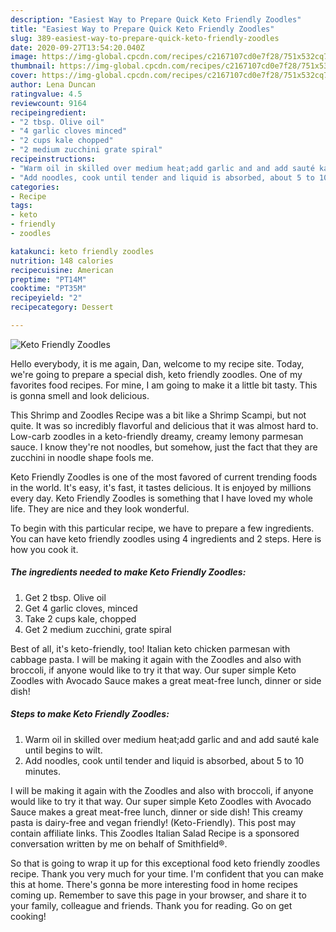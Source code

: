 ```yaml
---
description: "Easiest Way to Prepare Quick Keto Friendly Zoodles"
title: "Easiest Way to Prepare Quick Keto Friendly Zoodles"
slug: 389-easiest-way-to-prepare-quick-keto-friendly-zoodles
date: 2020-09-27T13:54:20.040Z
image: https://img-global.cpcdn.com/recipes/c2167107cd0e7f28/751x532cq70/keto-friendly-zoodles-recipe-main-photo.jpg
thumbnail: https://img-global.cpcdn.com/recipes/c2167107cd0e7f28/751x532cq70/keto-friendly-zoodles-recipe-main-photo.jpg
cover: https://img-global.cpcdn.com/recipes/c2167107cd0e7f28/751x532cq70/keto-friendly-zoodles-recipe-main-photo.jpg
author: Lena Duncan
ratingvalue: 4.5
reviewcount: 9164
recipeingredient:
- "2 tbsp. Olive oil"
- "4 garlic cloves minced"
- "2 cups kale chopped"
- "2 medium zucchini grate spiral"
recipeinstructions:
- "Warm oil in skilled over medium heat;add garlic and and add sauté kale until begins to wilt."
- "Add noodles, cook until tender and liquid is absorbed, about 5 to 10 minutes."
categories:
- Recipe
tags:
- keto
- friendly
- zoodles

katakunci: keto friendly zoodles 
nutrition: 148 calories
recipecuisine: American
preptime: "PT14M"
cooktime: "PT35M"
recipeyield: "2"
recipecategory: Dessert

---
```



![Keto Friendly Zoodles](https://img-global.cpcdn.com/recipes/c2167107cd0e7f28/751x532cq70/keto-friendly-zoodles-recipe-main-photo.jpg)

Hello everybody, it is me again, Dan, welcome to my recipe site. Today, we're going to prepare a special dish, keto friendly zoodles. One of my favorites food recipes. For mine, I am going to make it a little bit tasty. This is gonna smell and look delicious.

This Shrimp and Zoodles Recipe was a bit like a Shrimp Scampi, but not quite. It was so incredibly flavorful and delicious that it was almost hard to. Low-carb zoodles in a keto-friendly dreamy, creamy lemony parmesan sauce. I know they&#39;re not noodles, but somehow, just the fact that they are zucchini in noodle shape fools me.

Keto Friendly Zoodles is one of the most favored of current trending foods in the world. It's easy, it's fast, it tastes delicious. It is enjoyed by millions every day. Keto Friendly Zoodles is something that I have loved my whole life. They are nice and they look wonderful.


To begin with this particular recipe, we have to prepare a few ingredients. You can have keto friendly zoodles using 4 ingredients and 2 steps. Here is how you cook it.

<!--inarticleads1-->

##### The ingredients needed to make Keto Friendly Zoodles:

1. Get 2 tbsp. Olive oil
1. Get 4 garlic cloves, minced
1. Take 2 cups kale, chopped
1. Get 2 medium zucchini, grate spiral


Best of all, it&#39;s keto-friendly, too! Italian keto chicken parmesan with cabbage pasta. I will be making it again with the Zoodles and also with broccoli, if anyone would like to try it that way. Our super simple Keto Zoodles with Avocado Sauce makes a great meat-free lunch, dinner or side dish! 

<!--inarticleads2-->

##### Steps to make Keto Friendly Zoodles:

1. Warm oil in skilled over medium heat;add garlic and and add sauté kale until begins to wilt.
1. Add noodles, cook until tender and liquid is absorbed, about 5 to 10 minutes.


I will be making it again with the Zoodles and also with broccoli, if anyone would like to try it that way. Our super simple Keto Zoodles with Avocado Sauce makes a great meat-free lunch, dinner or side dish! This creamy pasta is dairy-free and vegan friendly! (Keto-Friendly). This post may contain affiliate links. This Zoodles Italian Salad Recipe is a sponsored conversation written by me on behalf of Smithfield®. 

So that is going to wrap it up for this exceptional food keto friendly zoodles recipe. Thank you very much for your time. I'm confident that you can make this at home. There's gonna be more interesting food in home recipes coming up. Remember to save this page in your browser, and share it to your family, colleague and friends. Thank you for reading. Go on get cooking!
